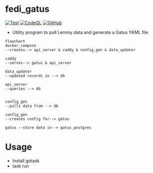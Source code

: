 # fedi_gatus
[![Test](https://github.com/Jelloeater/fedi_gatus/actions/workflows/test.yml/badge.svg?branch=main)](https://github.com/Jelloeater/fedi_gatus/actions/workflows/test.yml)
[![CodeQL](https://github.com/Jelloeater/fedi_gatus/actions/workflows/codeql.yml/badge.svg?branch=main)](https://github.com/Jelloeater/fedi_gatus/actions/workflows/codeql.yml)
[![GitHub](https://img.shields.io/github/license/Jelloeater/fedi_gatus)](https://github.com/Jelloeater/fedi_gatus/blob/main/LICENSE)


- Utility program to pull Lemmy data and generate a Gatus YAML file


```mermaid
flowchart
docker_compose 
--creates--> api_server & caddy & config_gen & data_updater

caddy 
--serves--> gatus & api_server 

data_updater
--updated records in --> db

api_server
--queries --> db


config_gen
--pulls data from --> db

config_gen 
--creates config for--> gatus

gatus --store data in--> gatus_postgres
```

# Usage
- Install gotask
- task run
